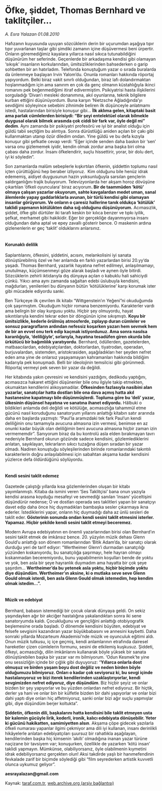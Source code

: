 # Öfke, şiddet, Thomas Bernhard ve taklitçiler…

*A. Esra Yalazan 01.08.2010*

<div class="yazi"><p>Hafızanın kuyusunda uyuyan sözcüklerin derin bir uçurumdan aşağıya tıpır tıpır yuvarlanan taşlar gibi şimdiki zamanın içine düşüvermesi beni ürpertir. Onların göremediğimiz kayalara yıllarca nasıl sıkıca tutunabildiğini düşünürüm her seferinde. Geçenlerde bir arkadaşıma kendisi gibi olamayan ‘sıkışık’ insanların korkularından, ümitsizliklerinden bahsederken o garip sohbetten bir an hatırladım. Telefonda konuştuğum yazar o sırada buralarda da ünlenmeye başlayan Irvin Yalom’du. Onunla romanları hakkında röportaj yapıyordum. Belki biraz vakit sınırlı olduğundan, biraz lafı dolandırmaktan hoşlanmadığım için ama sanırım en çok da genç olmanın küstahlığıyla ikinci romanını pek beğenmediğimi itiraf edivermiştim. Psikiyatrisi hasta ilişkilerini sorguladığı ‘Divan’ı mesleki donanımına, akıl oyunlarına, teknik bilgilere kurban ettiğini düşünüyordum. Buna karşın ‘Nietzsche Ağladığında’yı sevdiğimi söyleyince sebebini zihnimde beliren ilk düşünceyle anlatmamı istedi, hastalarından birisiyle konuşur gibi… <b>İlk aklıma gelen, kitaptaki basit ama parlak cümlelerden birisiydi: “Bir şeyi entelektüel olarak bilmekle duygusal olarak bilmek arasında çok ciddi bir fark var, öyle değil mi” dedim</b>. Aynı zamanda bir psikiyatri profesörü ve iyi bir analist olduğu için güldü tabii seçtiğim bu alıntıya. Sonra dürüstlüğü aniden açılan bir çakı gibi kullanmaktan utanıp özür diledim ondan. Yine güldü ve bu defa kızıyla konuşur gibi şefkatle cevap verdi: “Eğer içinde senden daha baskın bir ‘sen’ varsa onu gizlememek iyidir, kendin olmak zordur ama başka biri olma çabası daha zordur. İnsanı öfkelendirir, suçlu hissettirir, yorar, bir dolu dert, iyi ki söyledin”.  </p>
<p>Son zamanlarda malûm sebeplerle kışkırtılan öfkenin, şiddettin toplumu nasıl içten çürüttüğünü hep beraber izliyoruz.  Kim olduğunu bile henüz idrak edememiş, aidiyet duygusunun hazin yoksunluğuyla sarsılan gençlerin saldırganlığını trajik buluyorum. Televizyonlarda her akşam horoz dövüşüne çıkartılan ‘öfkeli oyunculara’ biraz acıyorum<b>. Bir de taammüden ‘kötü’ olmaya çalışan yazarlar okuyorum, sahte kavgalardan medet uman, sanal âlemlerde yapay gaddarlıklarla avunan, bir türlü kendisi gibi olamayan insanlar görüyorum. Ve onların o çaresiz hallerine tanık oldukça ‘kötülük’ taklidi yapmanın kötülükten daha sığ olduğunu düşünüyorum.</b> Acımasızlık, şiddet, öfke gibi dürtüler iki tarafı keskin bir kılıca benzer ve tıpkı iyilik, şefkat, merhamet gibi hakikidir. Eğer bir gerçekliğe dayanmıyorsa insanı olduğundan daha aptal ve epey zavallı gösterir bence. O maskenin ardına gizlenenlerin er geç ‘taklit’ olduklarını anlarsınız. </p>
<h4><br/>Korunaklı delilik</h4>
<p>Saplantılarını, öfkesini, şiddetini, acısını, melankolisini iyi sanata dönüştürebilmiş özel ve her anlamda en farklı yazarlardan birisi 20.yy’da yaşadı. Thomas Bernhard, yazarlık hayatına nefret edilmeyi, anlaşılmamayı, unutulmayı, küçümsenmeyi göze alarak başladı ve aynen öyle bitirdi. Sözcüklerin zehirli iktidarıyla dış dünyaya açılan o kabuklu hali sahiciydi çünkü. Yıkıcı ama aynı zamanda sağaltan edebi üslubuyla kendisini, mağdurları, yenilenleri bu dünyanın bütün ‘kötülüklerine’ karşı korumak ister gibi mücadele ediyordu sanki. </p>
<p>Ben Türkçeye ilk çevrilen ilk kitabı “Wittgenstein’ın Yeğeni”ni okuduğumda çok şaşırmıştım. Okuduğum hiçbir romana benzemiyordu. Karakterler vardı ama belirgin bir olay kurgusu yoktu. Hiçbir şey olmuyordu, hayat sıkıntılarıyla kendini tekrar eden bir döngünün içine sıkışmıştı. <b>Koyu bir ümitsizlikle, kederle örülmüş atmosferde, zıplayıp duran cümleler ve sonsuz paragrafların ardından nefessiz koşarken yazarı hem sevmek hem de bir an evvel onu terk edip kaçmak istiyordunuz. Ama sonra nasılsa karanlığıyla, ‘deliliğiyle’, sırlarıyla, hayatına tesadüfen giren okurda bile ürkütücü bir bağımlılık yaratıyordu</b>. Bernhard, ödüllerden, gazetelerden, matbaacılardan, edebiyatçılardan, doktorlardan, tiyatrodan, operadan, burjuvalardan, sistemden, aristokrasiden, aşağıladıkları her şeyden nefret eden ama yine de onlarsız yaşayamayan kahramanları hakkında bildiğim kadarıyla pek konuşmadı. Belli bir ideolojinin temsilcisi gibi görünmedi. Röportaj vermeyi pek seven bir yazar da değildi. </p>
<p>Her kitabında yakın çevresini ve kendisini yazdığını, dedikodu yaptığını, acımasızca hakaret ettiğini düşünenler bile onu ilgiyle takip etmekten, okumaktan kendilerini alıkoyamadılar. <b>Öfkesinden fazlasıyla nasibini alan yazarlar, sanatçılar hatta dostları bile ona dava açmış hatta akıl hastanesine kapatmayı bile düşünmüşlerdi. Topluma göre bu ‘deli’ yazar, ülkesinin düşünsel hayatına ve sanatına ihanet ediyordu.</b> Hâlbuki o bildikleri anlamda deli değildi ve kötülüğe, acımasızlığa tahammül etme gücünü nasıl koruduğunu sanatoryum yıllarını anlattığı kitabın satır ararında daha en başlarda yazmıştı: “Paul’la aramızdaki tek fark Paul’un kendi deliliğinin onu tamamıyla avucuna almasına izin vermesi, benimse en az onunki kadar büyük olan deliliğimin beni avucuna almasına hiçbir zaman izin vermememdir”. Sanıyorum biraz da bu kontrolü asla elden bırakmayan tavrı nedeniyle Bernhard okurun gözünde sadece kendisini, gözlemlediklerini anlatan, sayıklayan, tekrarların sıkıcı tuzağına düşen sıradan bir yazar olmadı. Nadiren konuştuğu söyleşilerinden birinde romanlarındaki takıntılı karakterlerin doğru anlaşılabilmesi için sabahtan akşama kadar kendisini yüzlerce defa öldürdüğünü söylüyordu. </p>
<h4><br/>Kendi sesini taklit edemez</h4>
<p>Gazetede çalıştığı yıllarda kısa gözlemlerinden oluşan bir kitabı yayımlanmıştı. Kitaba da ismini veren ‘Ses Taklitçisi’ bana onun yazıyla kendisi arasına koyduğu mesafeyi ve sevmediği sanılan ‘insanı’ yüceltişini düşündürür nedense; O ve dostları operada ses taklitleri yapan bir sanatçıyı davet edip daha önce hiç duymadıkları bambaşka sesler çıkarmaya ikna ederler. İstediklerini yapar, onların hiç duymadığı daha az ünlü sesleri de taklit eder. <b>Gösterinin sonunda ondan kendi sesini taklit etmesini isterler. Yapamaz. Hiçbir şekilde kendi sesini taklit etmeyi beceremez. </b></p>
<p>Modern Avrupa edebiyatının en önemli yazarlarından birisi olan Bernhard’ın sesini taklit etmek de imkânsız bence. 20. yüzyılın müzik dehası Glenn Gould’u anlattığı son dönem romanlarından ‘Bitik Adam’da, bir sanatçı olarak durduğu yeri de tarif ediyor: “Wertheimer Glenn’i durmadan sanatçılığı yüzünden kıskanıyordu, bu sanatçılığa şaşırmayı, hele hayran olmayı kıskanmadan beceremiyordu, bunu yapabilmenin koşulları bende de yoktu ve yok, ben asla bir şeye hayranlık duymadım ama hayatta bir çok şeye şaşırdım… <b>Wertheimer’da bu yetenek asla yoktu, hiçbir biçimde yoktu diye düşündüm. Wertheimer’ın aksine, ki o mutlaka seve seve Glenn Gould olmak isterdi, ben asla Glenn Gould olmak istemedim, hep kendim olmak istedim…”.</b> </p>
<h4><br/>Müzik ve edebiyat</h4>
<p>Bernhard, babasın istemediği bir çocuk olarak dünyaya geldi. On sekiz yaşındayken ağır bir akciğer hastalığına yakalandıktan sonra iki sene sanatoryumda kaldı. Çocukluğunu ve gençliğini anlattığı otobiyografik beşlemesine orada başladı. O dönemde kendisini büyüten, edebiyat ve felsefe sevgisini kazandıran yazar büyükbabasını ve annesini kaybetti. Daha sonraki yıllarda Mozarteum Akademisi’nde müzik ve oyunculuk eğitimi aldı. Onun müzik tutkusu, iç içe geçmiş, kendi anlamlarının etrafında dairesel hareketler çizen cümlelerin formunu, sesini de etkilemiş kuşkusuz. Şiddeti, öfkeyi, acımasızlığı, dilin imkânlarını kullanarak böyle yüksek bir sanata dönüştürebilen başka bir yazar var mı bilmiyorum. ‘Odun Kesmek’te yine onu sessizliğin içinde bir çığlık gibi duyuyoruz: “<b>Yıllarca onlarla dost olmuşuz ve birden yaşam boyu dost değiliz ve neden birden böyle olduğumuzu bilmiyoruz. Onları o kadar çok seviyoruz ki, bu sevgi içinde hastalanıyoruz ve bizi iterek kendilerinden uzaklaştırıyorlar, kendi sevgimizden nefret ediyoruz, diye düşündüm</b>. Biz hiçbir şeyiz ve onlar bizden bir şey yapıyorlar ve bu yüzden onlardan nefret ediyoruz. Bir hiçtik, derler ya hani ve onlar bin bir külfetle bizden bir dahi yapıyorlar ve onlar bizi dahi yaptı diye onları hiç affetmiyoruz, sanki onlar bizi ağır suçlu yapmışlar gibi, diye düşündüm berjer koltukta”.</p>
<p><b>Şiddetin, öfkenin dili, başkalarını hatta kendisini bile taklit etmeyen usta bir kalemin gücüyle lirik, kederli, ironik, kalıcı edebiyata dönüşebilir. Yeter ki gücünü hakikatten, samimiyetten alsın</b>. Akşama çöpe gidecek yazılarla öfkeli numarası yapanlar ilgimi çekmiyor ama dili iyi kullanan, insanı derinlikli hikâyelerle anlatan edebiyatçıları şuursuz bir rahatlıkla aşağılayan, kendilerinden başka hiç kimsenin ‘akıllı’ olmadığına inanan yazar türüne naçizane bir tavsiyem var; konuşurken, özellikle de yazarken ‘kötü insan’ taklidi yapmayın. Mümkünse, olabiliyorsanız, öyle olabilmenin kıymetini idrak edebiliyorsanız gerçekten olun! Aksi takdirde yaşlı bir hanımefendinin fevkalade zarif bir biçimde söylediği gibi “film seyrederken artistik kuvvetli olunca uykumuz geliyor”. </p>
<p><b>aesrayalazan@gmail.com</b></p>
</div>

Kaynak: [taraf.com.tr](http://www.taraf.com.tr:80/a-esra-yalazan/makale-ofke-siddet-thomas-bernhard-ve-taklitciler.htm), [web.archive.org (arşiv bağlantısı)](http://web.archive.org/web/20100802235837/http://www.taraf.com.tr:80/a-esra-yalazan/makale-ofke-siddet-thomas-bernhard-ve-taklitciler.htm)
